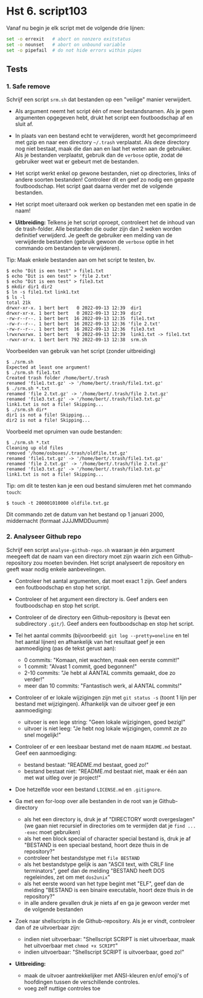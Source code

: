 # Hst 6. script103

Vanaf nu begin je elk script met de volgende drie lijnen:

```bash
set -o errexit   # abort on nonzero exitstatus
set -o nounset   # abort on unbound variable
set -o pipefail  # do not hide errors within pipes
```

## Tests

### 1. Safe remove

Schrijf een script `srm.sh` dat bestanden op een "veilige" manier verwijdert.

- Als argument neemt het script één of meer bestandsnamen. Als je geen argumenten opgegeven hebt, drukt het script een foutboodschap af en sluit af.

- In plaats van een bestand echt te verwijderen, wordt het gecomprimeerd met gzip en naar een directory `~/.trash` verplaatst. Als deze directory nog niet bestaat, maak die dan aan en laat het weten aan de gebruiker. Als je bestanden verplaatst, gebruik dan de `verbose` optie, zodat de gebruiker weet wat er gebeurt met de bestanden.

- Het script werkt enkel op gewone bestanden, niet op directories, links of andere soorten bestanden! Controleer dit en geef zo nodig een gepaste foutboodschap. Het script gaat daarna verder met de volgende bestanden.

- Het script moet uiteraard ook werken op bestanden met een spatie in de naam!

- **Uitbreiding:** Telkens je het script oproept, controleert het de inhoud van de trash-folder. Alle bestanden die ouder zijn dan 2 weken worden definitief verwijderd. Je geeft de gebruiker een melding van de verwijderde bestanden (gebruik gewoon de `verbose` optie in het commando om bestanden te verwijderen).

Tip: Maak enkele bestanden aan om het script te testen, bv.

```console
$ echo "Dit is een test" > file1.txt
$ echo "Dit is een test" > 'file 2.txt'
$ echo "Dit is een test" > file3.txt
$ mkdir dir1 dir2
$ ln -s file1.txt link1.txt
$ ls -l
total 21k
drwxr-xr-x. 1 bert bert   0 2022-09-13 12:39  dir1
drwxr-xr-x. 1 bert bert   0 2022-09-13 12:39  dir2
-rw-r--r--. 1 bert bert  16 2022-09-13 12:35  file1.txt
-rw-r--r--. 1 bert bert  16 2022-09-13 12:36 'file 2.txt'
-rw-r--r--. 1 bert bert  16 2022-09-13 12:36  file3.txt
lrwxrwxrwx. 1 bert bert   9 2022-09-13 12:39  link1.txt -> file1.txt
-rwxr-xr-x. 1 bert bert 792 2022-09-13 12:38  srm.sh
```

Voorbeelden van gebruik van het script (zonder uitbreiding)

```console
$ ./srm.sh
Expected at least one argument!
$ ./srm.sh file1.txt 
Created trash folder /home/bert/.trash
renamed 'file1.txt.gz' -> '/home/bert/.trash/file1.txt.gz'
$ ./srm.sh *.txt 
renamed 'file 2.txt.gz' -> '/home/bert/.trash/file 2.txt.gz'
renamed 'file3.txt.gz' -> '/home/bert/.trash/file3.txt.gz'
link1.txt is not a file! Skipping...
$ ./srm.sh dir*
dir1 is not a file! Skipping...
dir2 is not a file! Skipping...
```

Voorbeeld met opruimen van oude bestanden:

```console
$ ./srm.sh *.txt
Cleaning up old files
removed '/home/osboxes/.trash/oldfile.txt.gz'
renamed 'file1.txt.gz' -> '/home/bert/.trash/file1.txt.gz'
renamed 'file 2.txt.gz' -> '/home/bert/.trash/file 2.txt.gz'
renamed 'file3.txt.gz' -> '/home/bert/.trash/file3.txt.gz'
link1.txt is not a file! Skipping...
```

Tip: om dit te testen kan je een oud bestand simuleren met het commando `touch`:

```console
$ touch -t 200001010000 oldfile.txt.gz
```

Dit commando zet de datum van het bestand op 1 januari 2000, middernacht (formaat JJJJMMDDuumm)

### 2. Analyseer Github repo

Schrijf een script `analyse-github-repo.sh` waaraan je één argument meegeeft dat de naam van een directory moet zijn waarin zich een Github-repository zou moeten bevinden. Het script analyseert de repository en geeft waar nodig enkele aanbevelingen.

- Controleer het aantal argumenten, dat moet exact 1 zijn. Geef anders een foutboodschap en stop het script.

- Controleer of het argument een directory is. Geef anders een foutboodschap en stop het script.

- Controleer of de directory een Github-repository is (bevat een subdirectory `.git/`). Geef anders een foutboodschap en stop het script.

- Tel het aantal commits (bijvoorbeeld: `git log --pretty=oneline` en tel het aantal lijnen) en afhankelijk van het resultaat geef je een aanmoediging (pas de tekst gerust aan):
    - 0 commits: "Komaan, niet wachten, maak een eerste commit!"
    - 1 commit: "Alvast 1 commit, goed begonnen!"
    - 2-10 commits: "Je hebt al AANTAL commits gemaakt, doe zo verder!"
    - meer dan 10 commits: "Fantastisch werk, al AANTAL commits!"

- Controleer of er lokale wijzigingen zijn met `git status -s` (toont 1 lijn per bestand met wijzigingen). Afhankelijk van de uitvoer geef je een aanmoediging:
    - uitvoer is een lege string: "Geen lokale wijzigingen, goed bezig!"
    - uitvoer is niet leeg: "Je hebt nog lokale wijzigingen, commit ze zo snel mogelijk!"

- Controleer of er een leesbaar bestand met de naam `README.md` bestaat. Geef een aanmoediging:
    - bestand bestaat: "README.md bestaat, goed zo!"
    - bestand bestaat niet: "README.md bestaat niet, maak er één aan met wat uitleg over je project!"

- Doe hetzelfde voor een bestand `LICENSE.md` en `.gitignore`.

- Ga met een for-loop over alle bestanden in de root van je Github-directory
    - als het een directory is, druk je af "DIRECTORY wordt overgeslagen" (we gaan niet recursief in directories om te vermijden dat je `find ... -exec` moet gebruiken)
    - als het een block special of character special bestand is, druk je af "BESTAND is een speciaal bestand, hoort deze thuis in de repository?"
    - controleer het bestandstype met `file BESTAND`
    - als het bestandstype gelijk is aan "ASCII text, with CRLF line terminators", geef dan de melding "BESTAND heeft DOS regeleindes, zet om met `dos2unix`"
    - als het eerste woord van het type begint met "ELF", geef dan de melding "BESTAND is een binaire executable, hoort deze thuis in de repository?"
    - in alle andere gevallen druk je niets af en ga je gewoon verder met de volgende bestanden

- Zoek naar shellscripts in de Github-repository. Als je er vindt, controleer dan of ze uitvoerbaar zijn:
    - indien niet uitvoerbaar: "Shellscript SCRIPT is niet uitvoerbaar, maak het uitvoerbaar met `chmod +x SCRIPT`"
    - indien uitvoerbaar: "Shellscript SCRIPT is uitvoerbaar, goed zo!"

- **Uitbreiding:**
    - maak de uitvoer aantrekkelijker met ANSI-kleuren en/of emoji's of hoofdingen tussen de verschillende controles.
    - voeg zelf nuttige controles toe
